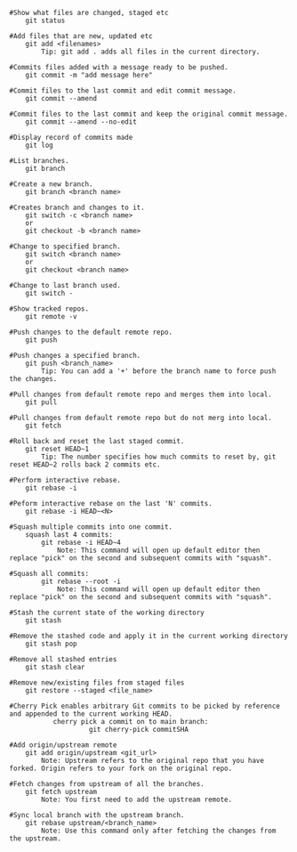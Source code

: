 
	#Show what files are changed, staged etc
		git status

	#Add files that are new, updated etc
		git add <filenames>
			Tip: git add . adds all files in the current directory.

	#Commits files added with a message ready to be pushed.
		git commit -m "add message here"
	
	#Commit files to the last commit and edit commit message.
		git commit --amend
	
	#Commit files to the last commit and keep the original commit message.
		git commit --amend --no-edit

	#Display record of commits made
		git log

	#List branches.
		git branch

	#Create a new branch.
		git branch <branch name>

	#Creates branch and changes to it.
		git switch -c <branch name>
		or
		git checkout -b <branch name>

	#Change to specified branch.
		git switch <branch name>
		or
		git checkout <branch name>

	#Change to last branch used.
		git switch -

	#Show tracked repos.
		git remote -v

	#Push changes to the default remote repo.
		git push
	
	#Push changes a specified branch.
		git push <branch_name>
			Tip: You can add a '+' before the branch name to force push the changes.

	#Pull changes from default remote repo and merges them into local.
		git pull

	#Pull changes from default remote repo but do not merg into local.
		git fetch

	#Roll back and reset the last staged commit.
		git reset HEAD~1
			Tip: The number specifies how much commits to reset by, git reset HEAD~2 rolls back 2 commits etc.
	
	#Perform interactive rebase.
		git rebase -i
	
	#Peform interactive rebase on the last 'N' commits.
		git rebase -i HEAD~<N>
    
	#Squash multiple commits into one commit.
		squash last 4 commits:
			git rebase -i HEAD~4
				Note: This command will open up default editor then replace "pick" on the second and subsequent commits with "squash".
        
	#Squash all commits:
			git rebase --root -i
				Note: This command will open up default editor then replace "pick" on the second and subsequent commits with "squash".

	#Stash the current state of the working directory
		git stash

	#Remove the stashed code and apply it in the current working directory
		git stash pop

	#Remove all stashed entries
		git stash clear
  
 	#Remove new/existing files from staged files
		git restore --staged <file_name>

  	#Cherry Pick enables arbitrary Git commits to be picked by reference and appended to the current working HEAD.  
               cherry pick a commit on to main branch:
                        git cherry-pick commitSHA
	
	#Add origin/upstream remote
		git add origin/upstream <git_url>
			Note: Upstream refers to the original repo that you have forked. Origin refers to your fork on the original repo.
	
	#Fetch changes from upstream of all the branches.
		git fetch upstream
			Note: You first need to add the upstream remote.
	
	#Sync local branch with the upstream branch.
		git rebase upstream/<branch_name>
			Note: Use this command only after fetching the changes from the upstream.